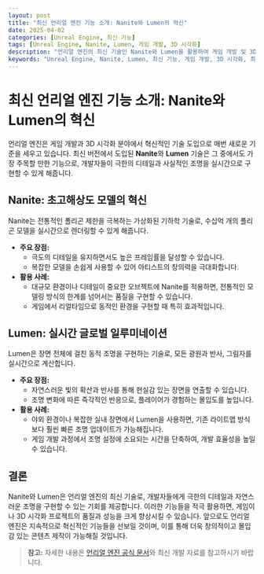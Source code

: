 ```yaml
---
layout: post
title: "최신 언리얼 엔진 기능 소개: Nanite와 Lumen의 혁신"
date: 2025-04-02
categories: [Unreal Engine, 최신 기능]
tags: [Unreal Engine, Nanite, Lumen, 게임 개발, 3D 시각화]
description: "언리얼 엔진의 최신 기술인 Nanite와 Lumen을 활용하여 게임 개발 및 3D 시각화 작업의 품질과 성능을 혁신하는 방법을 소개합니다."
keywords: "Unreal Engine, Nanite, Lumen, 최신 기능, 게임 개발, 3D 시각화, 최적화"
---
```


# 최신 언리얼 엔진 기능 소개: Nanite와 Lumen의 혁신

언리얼 엔진은 게임 개발과 3D 시각화 분야에서 혁신적인 기술 도입으로 매번 새로운 기준을 세우고 있습니다. 최신 버전에서 도입된 **Nanite**와 **Lumen** 기술은 그 중에서도 가장 주목할 만한 기능으로, 개발자들이 극한의 디테일과 사실적인 조명을 실시간으로 구현할 수 있게 해줍니다.

## Nanite: 초고해상도 모델의 혁신

Nanite는 전통적인 폴리곤 제한을 극복하는 가상화된 기하학 기술로, 수십억 개의 폴리곤 모델을 실시간으로 렌더링할 수 있게 해줍니다.  
- **주요 장점:**  
  - 극도의 디테일을 유지하면서도 높은 프레임률을 달성할 수 있습니다.  
  - 복잡한 모델을 손쉽게 사용할 수 있어 아티스트의 창의력을 극대화합니다.
- **활용 사례:**  
  - 대규모 환경이나 디테일이 중요한 오브젝트에 Nanite를 적용하면, 전통적인 모델링 방식의 한계를 넘어서는 품질을 구현할 수 있습니다.
  - 게임에서 리얼타임으로 동적인 환경을 구현할 때 특히 효과적입니다.

## Lumen: 실시간 글로벌 일루미네이션

Lumen은 장면 전체에 걸친 동적 조명을 구현하는 기술로, 모든 광원과 반사, 그림자를 실시간으로 계산합니다.  
- **주요 장점:**  
  - 자연스러운 빛의 확산과 반사를 통해 현실감 있는 장면을 연출할 수 있습니다.  
  - 조명 변화에 따른 즉각적인 반응으로, 플레이어가 경험하는 몰입도를 높입니다.
- **활용 사례:**  
  - 야외 환경이나 복잡한 실내 장면에서 Lumen을 사용하면, 기존 라이트맵 방식보다 훨씬 빠른 조명 업데이트가 가능해집니다.
  - 게임 개발 과정에서 조명 설정에 소요되는 시간을 단축하여, 개발 효율성을 높일 수 있습니다.

## 결론

Nanite와 Lumen은 언리얼 엔진의 최신 기술로, 개발자들에게 극한의 디테일과 자연스러운 조명을 구현할 수 있는 기회를 제공합니다. 이러한 기능들을 적극 활용하면, 게임이나 3D 시각화 프로젝트의 품질과 성능을 크게 향상시킬 수 있습니다. 앞으로도 언리얼 엔진은 지속적으로 혁신적인 기능들을 선보일 것이며, 이를 통해 더욱 창의적이고 몰입감 있는 콘텐츠 제작이 가능해질 것입니다.

> **참고:** 자세한 내용은 [언리얼 엔진 공식 문서](https://docs.unrealengine.com/ko/)와 최신 개발 자료를 참고하시기 바랍니다.
  
